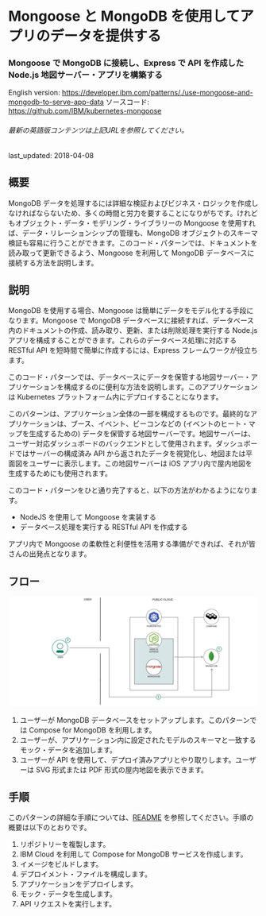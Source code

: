 # Mongoose と MongoDB を使用してアプリのデータを提供する

### Mongoose で MongoDB に接続し、Express で API を作成した Node.js 地図サーバー・アプリを構築する

English version: https://developer.ibm.com/patterns/./use-mongoose-and-mongodb-to-serve-app-data
  ソースコード: https://github.com/IBM/kubernetes-mongoose

###### 最新の英語版コンテンツは上記URLを参照してください。
last_updated: 2018-04-08

 ## 概要

MongoDB データを処理するには詳細な検証およびビジネス・ロジックを作成しなければならないため、多くの時間と労力を要することになりがちです。けれどもオブジェクト・データ・モデリング・ライブラリーの Mongoose を使用すれば、データ・リレーションシップの管理も、MongoDB オブジェクトのスキーマ検証も容易に行うことができます。このコード・パターンでは、ドキュメントを読み取って更新できるよう、Mongoose を利用して MongoDB データベースに接続する方法を説明します。

## 説明

MongoDB を使用する場合、Mongoose は簡単にデータをモデル化する手段になります。Mongoose で MongoDB データベースに接続すれば、データベース内のドキュメントの作成、読み取り、更新、または削除処理を実行する Node.js アプリを構成することができます。これらのデータベース処理に対応する RESTful API を短時間で簡単に作成するには、Express フレームワークが役立ちます。

このコード・パターンでは、データベースにデータを保管する地図サーバー・アプリケーションを構成するのに便利な方法を説明します。このアプリケーションは Kubernetes プラットフォーム内にデプロイすることになります。

このパターンは、アプリケーション全体の一部を構成するものです。最終的なアプリケーションは、ブース、イベント、ビーコンなどの (イベントのヒート・マップを生成するための) データを保管する地図サーバーです。地図サーバーは、ユーザー対応ダッシュボードのバックエンドとして使用されます。ダッシュボードではサーバーの構成済み API から返されたデータを視覚化し、地図または平面図をユーザーに表示します。この地図サーバーは iOS アプリ内で屋内地図を生成するためにも使用されます。

このコード・パターンをひと通り完了すると、以下の方法がわかるようになります。

* NodeJS を使用して Mongoose を実装する
* データベース処理を実行する RESTful API を作成する

アプリ内で Mongoose の柔軟性と利便性を活用する準備ができれば、それが皆さんの出発点となります。

## フロー

![フロー](./images/arch-map-server-mongoose.png)

1. ユーザーが MongoDB データベースをセットアップします。このパターンでは Compose for MongoDB を利用します。
2. ユーザーが、アプリケーション内に設定されたモデルのスキーマと一致するモック・データを追加します。
3. ユーザーが API を使用して、デプロイ済みアプリとやり取りします。ユーザーは SVG 形式または PDF 形式の屋内地図を表示できます。

## 手順

このパターンの詳細な手順については、[README](https://github.com/IBM/kubernetes-mongoose) を参照してください。手順の概要は以下のとおりです。

1. リポジトリーを複製します。
2. IBM Cloud を利用して Compose for MongoDB サービスを作成します。
3. イメージをビルドします。
4. デプロイメント・ファイルを構成します。
5. アプリケーションをデプロイします。
6. モック・データを生成します。
7. API リクエストを実行します。

